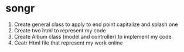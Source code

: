 # songr

1. Create general class to apply to end point capitalize and splash one 
2. Create two html to represent my code 
3. Create Album class (model and controller) to implement my code 
4. Ceatr Html file that represent my work online 